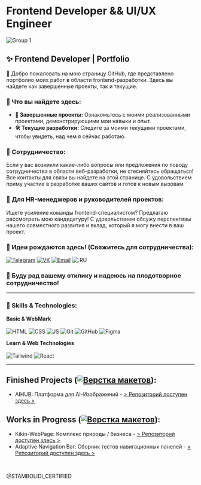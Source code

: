 # Frontend Developer && UI/UX Engineer
![Group 1](https://github.com/user-attachments/assets/7bb6dd9f-a1e3-4155-8194-22d63eee817d)


## ✨ Frontend Developer | Portfolio

🐥 Добро пожаловать на мою страницу GitHub, где представлено портфолио моих работ в области frontend-разработки. Здесь вы найдете как завершенные проекты, так и текущие.

### 🚀 Что вы найдете здесь:

*   **🎨 Завершенные проекты:** Ознакомьтесь с моими реализованными проектами, демонстрирующими мои навыки и опыт.
*   **🛠️ Текущие разработки:** Следите за моими текущими проектами, чтобы увидеть, над чем я сейчас работаю.

### 🤝 Сотрудничество:

Если у вас возникли какие-либо вопросы или предложения по поводу сотрудничества в области веб-разработки, не стесняйтесь обращаться! Все контакты для связи вы найдете на этой странице. С удовольствием приму участие в разработке ваших сайтов и готов к новым вызовам.

### 💼 Для HR-менеджеров и руководителей проектов:

Ищете усиление команды frontend-специалистом? Предлагаю рассмотреть мою кандидатуру! С удовольствием обсужу перспективы нашего совместного развития и вклад, который я могу внести в ваш проект.

### 💭 Идеи рождаются здесь! (Свяжитесь для сотрудничества):

[![Telegram](https://img.shields.io/badge/-Telegram-333333?style=for-the-badge&logo=telegram&logoColor=white)](https://t.me/+KOj8DuVeogQwMTAy)
[![VK](https://img.shields.io/badge/-VK-333333?style=for-the-badge&logo=vk&logoColor=white)](https://vk.com/stamly_official)
[![Email](https://img.shields.io/badge/-Email-333333?style=for-the-badge&logo=gmail&logoColor=white)](mailto:sia.ocean.control@internet.ru)
![.RU](https://img.shields.io/badge/-.RU-EA4335?style=for-the-badge&&logoColor=white)

### 🙏 Буду рад вашему отклику и надеюсь на плодотворное сотрудничество!

<hr>

### 💾 Skills & Technologies: <br>
**Basic & WebMark**<br>
<br>
![HTML](https://img.shields.io/badge/-HTML-E34F26?style=for-the-badge&logo=html5&logoColor=%23E34F26&labelColor=000000)
![CSS](https://img.shields.io/badge/-CSS-1572B6?style=for-the-badge&logo=css3&logoColor=%231572B6&labelColor=000000)
![JS](https://img.shields.io/badge/-JS-F7DF1E?style=for-the-badge&logo=javascript&logoColor=F7DF1E&labelColor=000000)
![Git](https://img.shields.io/badge/-Git-F05032?style=for-the-badge&logo=git&logoColor=%23F05032&labelColor=000000)
![GitHub](https://img.shields.io/badge/-GitHub-181717?style=for-the-badge&logo=github&logoColor=white&labelColor=000000)
![Figma](https://img.shields.io/badge/-Figma-F24E1E?style=for-the-badge&logo=figma&logoColor=%23F24E1E&labelColor=000000)

**Learn & Web Technologies**<br>
<br>
![Tailwind](https://img.shields.io/badge/-Tailwind-61DAFB?style=for-the-badge&logo=tailwind-css&logoColor=%2361DAFB&labelColor=000000)
![React](https://img.shields.io/badge/-React-61DAFB?style=for-the-badge&logo=react&logoColor=%2361DAFB&labelColor=000000)

<hr>

## Finished Projects ([![Верстка макетов](https://img.shields.io/badge/-%D0%92%D0%B5%D1%80%D1%81%D1%82%D0%BA%D0%B0%20%D0%BC%D0%B0%D0%BA%D0%B5%D1%82%D0%BE%D0%B2-%23FFA500)](https://shields.io/)):
-  AIHUB: Платформа для AI-Изображений - [> Репозиторий доступен здесь >](https://github.com/STAMBOLIDI-CERTIFIED/AIHUB.git)

## Works in Progress ([![Верстка макетов](https://img.shields.io/badge/-%D0%92%D0%B5%D1%80%D1%81%D1%82%D0%BA%D0%B0%20%D0%BC%D0%B0%D0%BA%D0%B5%D1%82%D0%BE%D0%B2-%23FFA500)](https://shields.io/)):
-  Kikin-WebPage: Комплекс природы / бизнеса - [> Репозиторий доступен здесь >](https://github.com/STAMBOLIDI-CERTIFIED/Kikin-WebPage.git)<br>
-  Adaptive Navigation Bar: Сборник тестов навигационных панелей - [> Репозиторий доступен здесь >](https://github.com/STAMBOLIDI-CERTIFIED/Adaptive-Navigation-Bar.git)<br>
<br>

<p>@STAMBOLIDI_CERTIFIED</p>
